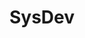 ---
title: SysDev
description: Le SysDev est un terme pour définir le déveleppoment système.

# Badge Customisation
style:
  color: "#fff"
  background: "#007acc"
---